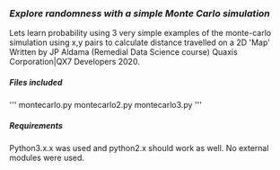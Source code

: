### ***Explore randomness with a simple Monte Carlo simulation***
Lets learn probability using 3 very simple examples of the monte-carlo simulation using x,y pairs to calculate distance travelled on a 2D 'Map' Written by JP Aldama (Remedial Data Science course) Quaxis Corporation|QX7 Developers 2020. 

##### ***Files included***
'''
montecarlo.py 
montecarlo2.py
montecarlo3.py
'''
##### ***Requirements***
Python3.x.x was used and python2.x should work as well. No external modules were used.
